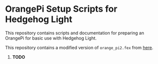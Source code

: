 # OrangePi Setup Scripts for Hedgehog Light

This repository contains scripts and documentation for preparing an OrangePi for basic use with Hedgehog Light.

This repository contains a modified version of `orange_pi2.fex` from [here](https://github.com/loboris/OrangePi-BuildLinux/blob/master/orange/orange_pi2.fex).

1. **TODO**
